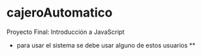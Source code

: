 # cajeroAutomatico
Proyecto Final: Introducción a JavaScript

* para usar el sistema se debe usar alguno de estos usuarios
**
